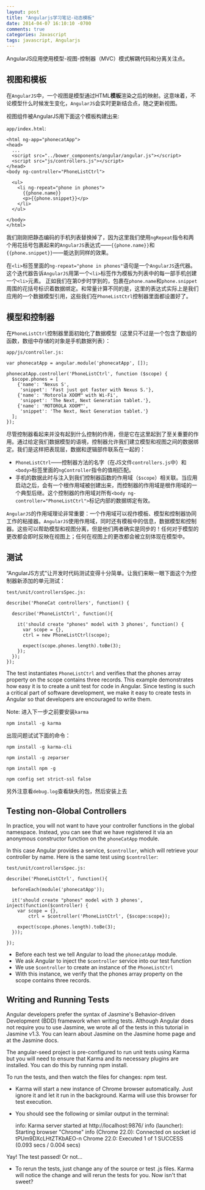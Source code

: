 ```yaml
---
layout: post
title: "Angularjs学习笔记-动态模板"
date: 2014-04-07 16:10:10 -0700
comments: true
categories: Javascript
tags: javascript, Angularjs
---
```


AngularJS应用使用模型-视图-控制器（MVC）模式解耦代码和分离关注点。

## 视图和模板

在`AngularJS`中，一个视图是模型通过HTML**模板**渲染之后的映射。这意味着，不论模型什么时候发生变化，`AngularJS`会实时更新结合点，随之更新视图。

视图组件被AngularJS用下面这个模板构建出来:

`app/index.html`:

	<html ng-app="phonecatApp">
	<head>
	  ...
	  <script src="../bower_components/angular/angular.js"></script>
	  <script src="js/controllers.js"></script>
	</head>
	<body ng-controller="PhoneListCtrl">
	 
	  <ul>
	    <li ng-repeat="phone in phones">
	      {{phone.name}}
	      <p>{{phone.snippet}}</p>
	    </li>
	  </ul>
	 
	</body>
	</html>

我们刚刚把静态编码的手机列表替换掉了，因为这里我们使用`ngRepeat`指令和两个用花括号包裹起来的`AngularJS`表达式——`{{phone.name}}`和`{{phone.snippet}}`——能达到同样的效果。

在`<li>`标签里面的`ng-repeat="phone in phones"`语句是一个`AngularJS`迭代器。这个迭代器告诉`AngularJS`用第一个`<li>`标签作为模板为列表中的每一部手机创建一个`<li>`元素。
正如我们在第0步时学到的，包裹在`phone.name`和`phone.snippet`周围的花括号标识着数据绑定。和常量计算不同的是，这里的表达式实际上是我们应用的一个数据模型引用，这些我们在`PhoneListCtrl`控制器里面都设置好了。

## 模型和控制器

在`PhoneListCtrl`控制器里面初始化了数据模型（这里只不过是一个包含了数组的函数，数组中存储的对象是手机数据列表）：

`app/js/controller.js:`
 
	var phonecatApp = angular.module('phonecatApp', []);
	 
	phonecatApp.controller('PhoneListCtrl', function ($scope) {
	  $scope.phones = [
	    {'name': 'Nexus S',
	     'snippet': 'Fast just got faster with Nexus S.'},
	    {'name': 'Motorola XOOM™ with Wi-Fi',
	     'snippet': 'The Next, Next Generation tablet.'},
	    {'name': 'MOTOROLA XOOM™',
	     'snippet': 'The Next, Next Generation tablet.'}
	  ];
	});

尽管控制器看起来并没有起到什么控制的作用，但是它在这里起到了至关重要的作用。通过给定我们数据模型的语境，控制器允许我们建立模型和视图之间的数据绑定。我们是这样把表现层，数据和逻辑部件联系在一起的：

* `PhoneListCtrl`——控制器方法的名字（在JS文件`controllers.js`中）和`<body>`标签里面的`ngController`指令的值相匹配。
* 手机的数据此时与注入到我们控制器函数的作用域（`$scope`）相关联。当应用启动之后，会有一个根作用域被创建出来，而控制器的作用域是根作用域的一个典型后继。这个控制器的作用域对所有`<body ng-controller="PhoneListCtrl">`标记内部的数据绑定有效。

`AngularJS`的作用域理论非常重要：一个作用域可以视作模板、模型和控制器协同工作的粘接器。`AngularJS`使用作用域，同时还有模板中的信息，数据模型和控制器。这些可以帮助模型和视图分离，但是他们两者确实是同步的！任何对于模型的更改都会即时反映在视图上；任何在视图上的更改都会被立刻体现在模型中。	

## 测试

“AngularJS方式”让开发时代码测试变得十分简单。让我们来瞅一眼下面这个为控制器新添加的单元测试：

`test/unit/controllersSpec.js:`

	describe('PhoneCat controllers', function() {

	  describe('PhoneListCtrl', function(){

	    it('should create "phones" model with 3 phones', function() {
	      var scope = {},
	      ctrl = new PhoneListCtrl(scope);

	      expect(scope.phones.length).toBe(3);
	    });
	  });
	});

The test instantiates `PhoneListCtrl` and verifies that the phones array property on the scope contains three records. This example demonstrates how easy it is to create a unit test for code in Angular. Since testing is such a critical part of software development, we make it easy to create tests in Angular so that developers are encouraged to write them.

Note: 进入下一步之前要安装`karma`

	npm install -g karma

出现问题试试下面的命令：

	npm install -g karma-cli

	npm install -g zeparser

	npm install npm -g

	npm config set strict-ssl false

另外注意看`debug.log`查看缺失的包，然后安装上去	


## Testing non-Global Controllers

In practice, you will not want to have your controller functions in the global namespace. Instead, you can see that we have registered it via an anonymous constructor function on the `phoneCatApp` module.

In this case Angular provides a service, `$controller`, which will retrieve your controller by name. Here is the same test using `$controller`:

`test/unit/controllersSpec.js:`

	describe('PhoneListCtrl', function(){
	 
	  beforeEach(module('phonecatApp'));
	 
	  it('should create "phones" model with 3 phones', inject(function($controller) {
	    var scope = {},
	        ctrl = $controller('PhoneListCtrl', {$scope:scope});
	 
	    expect(scope.phones.length).toBe(3);
	  }));
	 
	});

* Before each test we tell Angular to load the `phonecatApp` module.
* We ask Angular to inject the `$controller` service into our test function
* We use `$controller` to create an instance of the `PhoneListCtrl`
* With this instance, we verify that the phones array property on the scope contains three records.	

## Writing and Running Tests

Angular developers prefer the syntax of Jasmine's Behavior-driven Development (BDD) framework when writing tests. Although Angular does not require you to use Jasmine, we wrote all of the tests in this tutorial in Jasmine v1.3. You can learn about Jasmine on the Jasmine home page and at the Jasmine docs.

The angular-seed project is pre-configured to run unit tests using Karma but you will need to ensure that Karma and its necessary plugins are installed. You can do this by running npm install.

To run the tests, and then watch the files for changes: npm test.

* Karma will start a new instance of Chrome browser automatically. Just ignore it and let it run in the background. Karma will use this browser for test execution.
* You should see the following or similar output in the terminal:

	info: Karma server started at http://localhost:9876/
	info (launcher): Starting  browser "Chrome"
	info (Chrome 22.0): Connected on socket id tPUm9DXcLHtZTKbAEO-n
	Chrome 22.0: Executed 1 of 1 SUCCESS (0.093 secs / 0.004 secs)

Yay! The test passed! Or not...

* To rerun the tests, just change any of the source or test .js files. Karma will notice the change and will rerun the tests for you. Now isn't that sweet?


